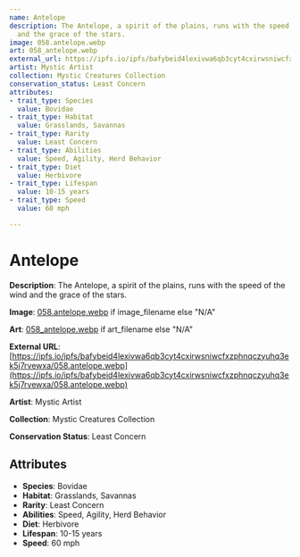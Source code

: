 ```yaml
---
name: Antelope
description: The Antelope, a spirit of the plains, runs with the speed of the wind
  and the grace of the stars.
image: 058.antelope.webp
art: 058_antelope.webp
external_url: https://ipfs.io/ipfs/bafybeid4lexivwa6qb3cyt4cxirwsniwcfxzphnqczyuhq3ek5j7rvewxa/058.antelope.webp
artist: Mystic Artist
collection: Mystic Creatures Collection
conservation_status: Least Concern
attributes:
- trait_type: Species
  value: Bovidae
- trait_type: Habitat
  value: Grasslands, Savannas
- trait_type: Rarity
  value: Least Concern
- trait_type: Abilities
  value: Speed, Agility, Herd Behavior
- trait_type: Diet
  value: Herbivore
- trait_type: Lifespan
  value: 10-15 years
- trait_type: Speed
  value: 60 mph

---
```


# Antelope

**Description**: The Antelope, a spirit of the plains, runs with the speed of the wind and the grace of the stars.

**Image**: [058.antelope.webp](./058.antelope.webp) if image_filename else "N/A"

**Art**: [058_antelope.webp](./058_antelope.webp) if art_filename else "N/A"

**External URL**: [https://ipfs.io/ipfs/bafybeid4lexivwa6qb3cyt4cxirwsniwcfxzphnqczyuhq3ek5j7rvewxa/058.antelope.webp](https://ipfs.io/ipfs/bafybeid4lexivwa6qb3cyt4cxirwsniwcfxzphnqczyuhq3ek5j7rvewxa/058.antelope.webp)

**Artist**: Mystic Artist

**Collection**: Mystic Creatures Collection

**Conservation Status**: Least Concern

## Attributes
- **Species**: Bovidae
- **Habitat**: Grasslands, Savannas
- **Rarity**: Least Concern
- **Abilities**: Speed, Agility, Herd Behavior
- **Diet**: Herbivore
- **Lifespan**: 10-15 years
- **Speed**: 60 mph
